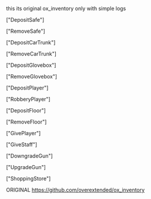 this its original ox_inventory only with simple logs

["DepositSafe"]

["RemoveSafe"]

["DepositCarTrunk"]

["RemoveCarTrunk"]

["DepositGlovebox"]

["RemoveGlovebox"]

["DepositPlayer"]

["RobberyPlayer"]

["DepositFloor"]

["RemoveFloor"]

["GivePlayer"]

["GiveStaff"]

["DowngradeGun"]

["UpgradeGun"]

["ShoppingStore"]

ORIGINAL
https://github.com/overextended/ox_inventory
